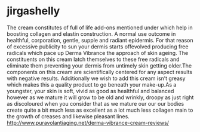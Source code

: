 # jirgashelly
The cream constitutes of full of life add-ons mentioned under which help in boosting collagen and elastin construction. A normal use outcome in healthful, corporation, gentle, supple and radiant epidermis. For that reason of excessive publicity to sun your dermis starts offevolved producing free radicals which pace up Derma Vibrance the approach of skin ageing. The constituents on this cream latch themselves to these free radicals and eliminate them preventing your dermis from untimely skin getting older.The components on this cream are scientifically centered for any aspect results with negative results. Additionally we wish to add this cream isn’t greasy which makes this a quality product to go beneath your make-up.As a youngster, your skin is soft, vivid as good as healthful and balanced however as we mature it will grow to be old and wrinkly, droopy as just right as discoloured when you consider that as we mature our our our bodies create quite a bit much less as excellent as a lot much less collagen main to the growth of creases and likewise pleasant lines.  http://www.puravolantiaging.net/derma-vibrance-cream-reviews/

